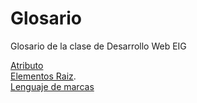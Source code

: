 # Glosario
Glosario de la clase de Desarrollo Web EIG

[Atributo](Atributo.md)<br>
[Elementos Raiz](Elementosraiz.md).<br>
[Lenguaje de marcas](lenguajedemarcas.md)

